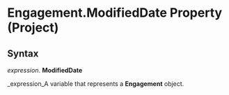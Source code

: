 
# Engagement.ModifiedDate Property (Project)

## Syntax

 _expression_. **ModifiedDate**

 _expression_A variable that represents a  **Engagement** object.

